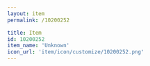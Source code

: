 ```yaml
---
layout: item
permalink: /10200252

title: Item
id: 10200252
item_name: 'Unknown'
icon_url: 'item/icon/customize/10200252.png'
---
```

